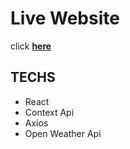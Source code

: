 # Live Website


click [**here**](https://weather-app-snowy-pi.vercel.app/)


## TECHS

* React<br>
* Context Api<br>
* Axios<br>
* Open Weather Api<br>



